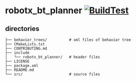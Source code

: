 # robotx_bt_planner [![BuildTest](https://github.com/OUXT-Polaris/robotx_behavior_tree/actions/workflows/BuildTest.yaml/badge.svg)](https://github.com/OUXT-Polaris/robotx_behavior_tree/actions/workflows/BuildTest.yaml)

## directories
~~~
├── behavior_trees/          # xml files of behavior tree  
├── CMakeLists.txt
├── CONTRIBUTING.md
├── include
│   └── robotx_bt_planner/   # header files
├── LICENSE
├── package.xml
├── README.md
└── src/                     # source files
~~~
